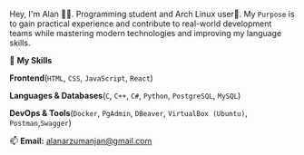 Hey, I'm Alan 👨‍💻. Programming student and Arch Linux user🐧. My `Purpose` is to gain practical experience and contribute to real-world development teams while mastering modern technologies and improving my language skills.

🧰 **My Skills** 

**Frontend**(`HTML`, `CSS`, `JavaScript`, `React`) 

**Languages & Databases**(`C`, `C++`, `C#`, `Python`, `PostgreSQL`, `MySQL`)

**DevOps & Tools**(`Docker`, `PgAdmin`, `DBeaver`, `VirtualBox (Ubuntu)`, `Postman`,`Swagger`)

📫 **Email:** [alanarzumanjan@gmail.com](mailto:alanarzumanjan@gmail.com)
